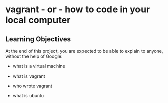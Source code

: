 # vagrant - or - how to code in your local computer

## Learning Objectives

At the end of this project, you are expected to be able to explain to anyone, without the help of Google:

* what is a virtual machine

* what is vagrant 

* who wrote vagrant 

* what is ubuntu

